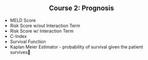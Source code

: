 <h2 align="center"> Course 2: Prognosis </h2>

* MELD Score
* Risk Score w/out Interaction Term
* Risk Score w/ Interaction Term
* C-Index
* Survival Function
* Kaplan Meier Estimator - probability of survival given the patient survives🚨

